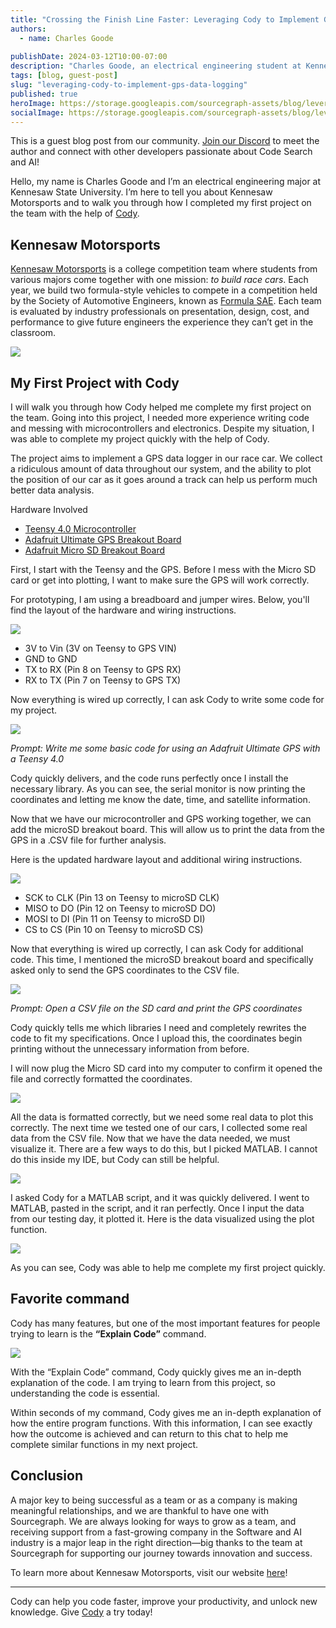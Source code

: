 ```yaml
---
title: "Crossing the Finish Line Faster: Leveraging Cody to Implement GPS Data Logging"
authors:
  - name: Charles Goode
  
publishDate: 2024-03-12T10:00-07:00
description: "Charles Goode, an electrical engineering student at Kennesaw State University, shares his experience using Cody to rapidly implement a GPS data logging system for the university's Formula SAE racing team, Kennesaw Motorsports."
tags: [blog, guest-post]
slug: "leveraging-cody-to-implement-gps-data-logging"
published: true
heroImage: https://storage.googleapis.com/sourcegraph-assets/blog/leveraging-cody-to-implement-gps-data-logging/og-leveraging-cody-to-implement-gps-data-logging.png
socialImage: https://storage.googleapis.com/sourcegraph-assets/blog/leveraging-cody-to-implement-gps-data-logging/og-leveraging-cody-to-implement-gps-data-logging.png
---
```


<Alert type="secondary">This is a guest blog post from our community. <a href="https://discord.com/servers/sourcegraph-969688426372825169" target="_blank">Join our Discord</a> to meet the author and connect with other developers passionate about Code Search and AI!</Alert>

Hello, my name is Charles Goode and I’m an electrical engineering major at Kennesaw State University. I’m here to tell you about Kennesaw Motorsports and to walk you through how I completed my first project on the team with the help of [Cody](https://sourcegraph.com/cody). 

## Kennesaw Motorsports

[Kennesaw Motorsports](https://www.ksumotorsports.com/) is a college competition team where students from various majors come together with one mission: _to build race cars_. Each year, we build two formula-style vehicles to compete in a competition held by the Society of Automotive Engineers, known as [Formula SAE](https://en.wikipedia.org/wiki/Formula_SAE). Each team is evaluated by industry professionals on presentation, design, cost, and performance to give future engineers the experience they can’t get in the classroom.

![](https://storage.googleapis.com/sourcegraph-assets/blog/leveraging-cody-to-implement-gps-data-logging/image_001.jpeg)

## My First Project with Cody

I will walk you through how Cody helped me complete my first project on the team. Going into this project, I needed more experience writing code and messing with microcontrollers and electronics. Despite my situation, I was able to complete my project quickly with the help of Cody. 

The project aims to implement a GPS data logger in our race car. We collect a ridiculous amount of data throughout our system, and the ability to plot the position of our car as it goes around a track can help us perform much better data analysis.

Hardware Involved 

* [Teensy 4.0 Microcontroller](https://www.pjrc.com/store/teensy40_pins.html)
* [Adafruit Ultimate GPS Breakout Board](https://www.adafruit.com/product/746)
* [Adafruit Micro SD Breakout Board](https://www.adafruit.com/product/254)

First, I start with the Teensy and the GPS. Before I mess with the Micro SD card or get into plotting, I want to make sure the GPS will work correctly.

For prototyping, I am using a breadboard and jumper wires. Below, you'll find the layout of the hardware and wiring instructions.

 
![](https://storage.googleapis.com/sourcegraph-assets/blog/leveraging-cody-to-implement-gps-data-logging/image_002.jpeg)


* 3V to Vin (3V on Teensy to GPS VIN)
* GND to GND
* TX to RX (Pin 8 on Teensy to GPS RX)
* RX to TX (Pin 7 on Teensy to GPS TX)

Now everything is wired up correctly, I can ask Cody to write some code for my project.

![](https://storage.googleapis.com/sourcegraph-assets/blog/leveraging-cody-to-implement-gps-data-logging/image_003.png)

_Prompt: Write me some basic code for using an Adafruit Ultimate GPS with a Teensy 4.0_

Cody quickly delivers, and the code runs perfectly once I install the necessary library. As you can see, the serial monitor is now printing the coordinates and letting me know the date, time, and satellite information.

Now that we have our microcontroller and GPS working together, we can add the microSD breakout board. This will allow us to print the data from the GPS in a .CSV file for further analysis. 

Here is the updated hardware layout and additional wiring instructions. 

![](https://storage.googleapis.com/sourcegraph-assets/blog/leveraging-cody-to-implement-gps-data-logging/image_004.jpeg)

* SCK to CLK (Pin 13 on Teensy to microSD CLK)
* MISO to DO (Pin 12 on Teensy to microSD DO)
* MOSI to DI (Pin 11 on Teensy to microSD DI)
* CS to CS (Pin 10 on Teensy to microSD CS)

Now that everything is wired up correctly, I can ask Cody for additional code. This time, I mentioned the microSD breakout board and specifically asked only to send the GPS coordinates to the CSV file.

![](https://storage.googleapis.com/sourcegraph-assets/blog/leveraging-cody-to-implement-gps-data-logging/image_005.png)

_Prompt: Open a CSV file on the SD card and print the GPS coordinates_

Cody quickly tells me which libraries I need and completely rewrites the code to fit my specifications. Once I upload this, the coordinates begin printing without the unnecessary information from before. 

I will now plug the Micro SD card into my computer to confirm it opened the file and correctly formatted the coordinates. 

![](https://storage.googleapis.com/sourcegraph-assets/blog/leveraging-cody-to-implement-gps-data-logging/image_006.png)
 
All the data is formatted correctly, but we need some real data to plot this correctly. The next time we tested one of our cars, I collected some real data from the CSV file. Now that we have the data needed, we must visualize it. There are a few ways to do this, but I picked MATLAB. I cannot do this inside my IDE, but Cody can still be helpful. 
 
![](https://storage.googleapis.com/sourcegraph-assets/blog/leveraging-cody-to-implement-gps-data-logging/image_007.png)

I asked Cody for a MATLAB script, and it was quickly delivered. I went to MATLAB, pasted in the script, and it ran perfectly. Once I input the data from our testing day, it plotted it. Here is the data visualized using the plot function.

![](https://storage.googleapis.com/sourcegraph-assets/blog/leveraging-cody-to-implement-gps-data-logging/image_008.png)

As you can see, Cody was able to help me complete my first project quickly. 
## Favorite command

Cody has many features, but one of the most important features for people trying to learn is the **“Explain Code”** command. 

![](https://storage.googleapis.com/sourcegraph-assets/blog/leveraging-cody-to-implement-gps-data-logging/image_009.png)

With the “Explain Code” command, Cody quickly gives me an in-depth explanation of the code. I am trying to learn from this project, so understanding the code is essential.

Within seconds of my command, Cody gives me an in-depth explanation of how the entire program functions. With this information, I can see exactly how the outcome is achieved and can return to this chat to help me complete similar functions in my next project. 


## Conclusion

A major key to being successful as a team or as a company is making meaningful relationships, and we are thankful to have one with Sourcegraph. We are always looking for ways to grow as a team, and receiving support from a fast-growing company in the Software and AI industry is a major leap in the right direction—big thanks to the team at Sourcegraph for supporting our journey towards innovation and success. 

To learn more about Kennesaw Motorsports, visit our website [here](https://www.ksumotorsports.com/)!

---

Cody can help you code faster, improve your productivity, and unlock new knowledge. Give [Cody](https://sourcegraph.com/cody) a try today!